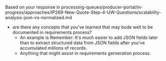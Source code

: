 Based on your response in processing-queues/producer-portal/in-progress/approaches/IP269-New-Quote-Step-4-UW-Questions/scalability-analysis-json-vs-normalized.md
- are there any concepts that you've learned that may bode well to be documented in requirements process?
  - An example is Remember: It's much easier to add JSON fields later than to extract structured data from JSON fields after you've accumulated millions of records.
  - Anything that might assist in requirements gerneration process.